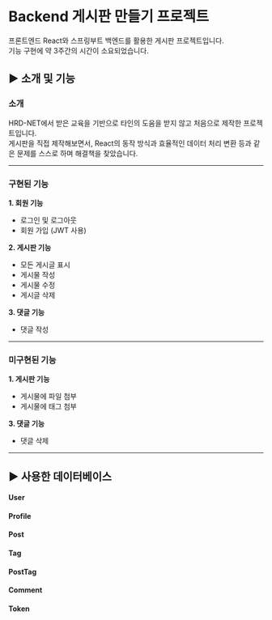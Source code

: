 # Backend 게시판 만들기 프로젝트
프론트엔드 React와 스프링부트 백엔드를 활용한 게시판 프로젝트입니다.<br>
기능 구현에 약 3주간의 시간이 소요되었습니다.

## ▶ 소개 및 기능

### 소개
HRD-NET에서 받은 교육을 기반으로 타인의 도움을 받지 않고 처음으로 제작한 프로젝트입니다. <br>
게시판을 직접 제작해보면서, React의 동작 방식과 효율적인 데이터 처리 변환 등과 같은 문제를 스스로 하며 해결책을 찾았습니다.
***

### 구현된 기능
<b>1. 회원 기능</b>
- 로그인 및 로그아웃
- 회원 가입 (JWT 사용)

<b>2. 게시판 기능</b>
- 모든 게시글 표시
- 게시물 작성
- 게시물 수정
- 게시글 삭제
  
<b>3. 댓글 기능</b>
- 댓글 작성
***

### 미구현된 기능
<b>1. 게시판 기능</b>
- 게시물에 파일 첨부
- 게시물에 태그 첨부

<b>3. 댓글 기능</b>
- 댓글 삭제
***

## ▶ 사용한 데이터베이스
#### User
#### Profile
#### Post
#### Tag
#### PostTag
#### Comment
#### Token
